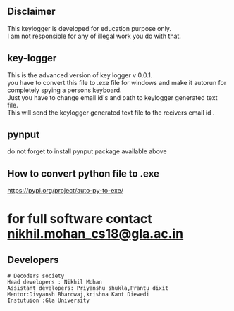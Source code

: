 ## Disclaimer
This keylogger is developed for education purpose only.  
I am not responsible for any of illegal work you do with that.   

## key-logger  
This is the advanced version of key logger v 0.0.1.  
you have to convert this file to .exe file for windows  and make it autorun for completely spying  a persons keyboard.  
Just you have to change email id's and path to keylogger generated text file.  
This will send the keylogger generated text file to the recivers email id .  
## pynput
do not forget to install pynput package available above
## How to convert python file to .exe  
  https://pypi.org/project/auto-py-to-exe/  
# for full software contact nikhil.mohan_cs18@gla.ac.in
## Developers  
    # Decoders society
    Head developers : Nikhil Mohan  
    Assistant developers: Priyanshu shukla,Prantu dixit  
    Mentor:Divyansh Bhardwaj,krishna Kant Diewedi  
    Instutuion :Gla University   
 
